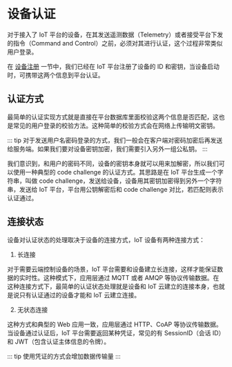 # 设备认证

对于接入了 IoT 平台的设备，在其发送遥测数据（Telemetry）或者接受平台下发的指令（Command and Control）之前，必须对其进行认证，这个过程非常类似用户登录。

在 [设备注册](./register.md) 一节中，我们已经在 IoT 平台注册了设备的 ID 和密钥，当设备启动时，可携带这两个信息到平台认证。

## 认证方式

最简单的认证实现方式就是直接在平台数据库里面校验这两个信息是否匹配，这也是常见的用户登录的校验方法。这种简单的校验方式会在网络上传输明文密钥。

::: tip
对于发送用户名密码登录的方式，我们一般会在客户端对密码加密后再发送给服务端。如果我们要对设备密钥加密，我们需要引入另外一组公私钥。
:::

我们意识到，和用户的密码不同，设备的密钥本身就可以用来加解密，所以我们可以使用一种典型的 code challenge 的认证方式。其思路是在 IoT 平台生成一个字符串，叫做 code challenge，发送给设备，设备用其密钥加密得到另外一个字符串，发送给 IoT 平台，平台用公钥解密后和 code challenge 对比，若匹配则表示认证通过。

## 连接状态

设备对认证状态的处理取决于设备的连接方式，IoT 设备有两种连接方式：

1. 长连接

对于需要云端控制设备的场景，IoT 平台需要和设备建立长连接，这样才能保证数据的实时性。这种模式下，应用层通过 MQTT 或者 AMQP 等协议传输数据。在这种连接方式下，最简单的认证状态处理就是设备和 IoT 云建立的连接本身，也就是说只有认证通过的设备才能和 IoT 云建立连接。

2. 无状态连接

这种方式和典型的 Web 应用一致，应用层通过 HTTP、CoAP 等协议传输数据。当设备通过认证后，IoT 平台需要返回某种凭证，常见的有 SessionID（会话 ID）和 JWT（包含认证主体信息的令牌）。

::: tip
使用凭证的方式会增加数据传输量
:::
